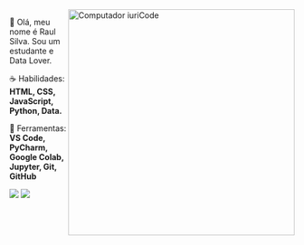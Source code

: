 <img src="https://raw.githubusercontent.com/MicaelliMedeiros/micaellimedeiros/master/image/computer-illustration.png" min-width="400px" max-width="400px" width="400px" align="right" alt="Computador iuriCode">

<p align="left"> 
  👋 Olá, meu nome é Raul Silva. Sou um estudante e Data Lover.
</p>

<p align="left">
  ☕ Habilidades: <strong>HTML, CSS, JavaScript, Python, Data.</strong>
</p>

<p align="left">
  💼 Ferramentas: <strong>VS Code, PyCharm, Google Colab, Jupyter, Git, GitHub</strong>
</p>


<p align="left">
  <a href="#" alt="Gmail">
  <img src="https://img.shields.io/badge/-Gmail-FF0000?style=flat-square&labelColor=FF0000&logo=gmail&logoColor=white&link=raulbardela06@gmail.com" /></a>

  <a href="#" alt="Linkedin">
  <img src="https://img.shields.io/badge/-Linkedin-0e76a8?style=flat-square&logo=Linkedin&logoColor=white&link=https://www.linkedin.com/in/raulsbardela/" /></a>

  
</p>  
